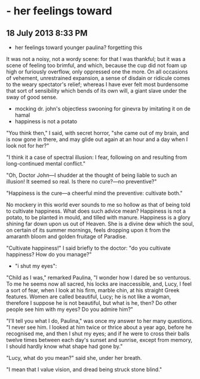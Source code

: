 # - her feelings toward 
## 18 July 2013 8:33 PM

- her feelings toward younger paulina? forgetting this

It was not a noisy, not a wordy scene: for that I was thankful; but it was a scene of feeling too brimful, and which, because the cup did not foam up high or furiously overflow, only oppressed one the more. On all occasions of vehement, unrestrained expansion, a sense of disdain or ridicule comes to the weary spectator's relief; whereas I have ever felt most burdensome that sort of sensibility which bends of its own will, a giant slave under the sway of good sense.

- mocking dr. john's objectless swooning for ginevra by imitating it on de hamal
- happiness is not a potato

"You think then," I said, with secret horror, "she came out of my brain, and is now gone in there, and may glide out again at an hour and a day when I look not for her?"

"I think it a case of spectral illusion: I fear, following on and resulting from long-continued mental conflict."

"Oh, Doctor John—I shudder at the thought of being liable to such an illusion! It seemed so real. Is there no cure?—no preventive?"

"Happiness is the cure—a cheerful mind the preventive: cultivate both."

No mockery in this world ever sounds to me so hollow as that of being told to cultivate happiness. What does such advice mean? Happiness is not a potato, to be planted in mould, and tilled with manure. Happiness is a glory shining far down upon us out of Heaven. She is a divine dew which the soul, on certain of its summer mornings, feels dropping upon it from the amaranth bloom and golden fruitage of Paradise.

"Cultivate happiness!" I said briefly to the doctor: "do you cultivate happiness? How do you manage?"

 
- "i shut my eyes":

"Child as I was," remarked Paulina, "I wonder how I dared be so venturous. To me he seems now all sacred, his locks are inaccessible, and, Lucy, I feel a sort of fear, when I look at his firm, marble chin, at his straight Greek features. Women are called beautiful, Lucy; he is not like a woman, therefore I suppose he is not beautiful, but what is he, then? Do other people see him with my eyes? Do you admire him?"

"I'll tell you what I do, Paulina," was once my answer to her many questions. "I never see him. I looked at him twice or thrice about a year ago, before he recognised me, and then I shut my eyes; and if he were to cross their balls twelve times between each day's sunset and sunrise, except from memory, I should hardly know what shape had gone by."

"Lucy, what do you mean?" said she, under her breath.

"I mean that I value vision, and dread being struck stone blind."
